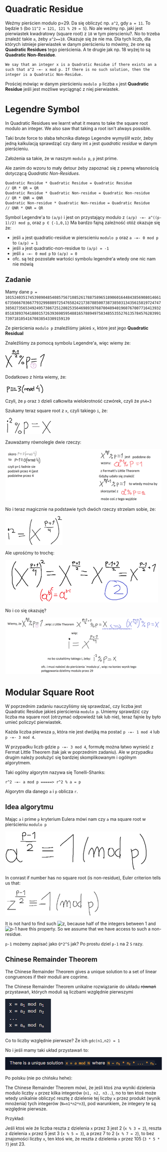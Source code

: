 # Quadratic Residue

Weźmy pierścien modulo p=29.
Da się obliczyć np. `a^2`, gdy `a = 11`. To będzie `5` (bo `11^2 = 121, 121 % 29 = 5`).
No ale weźmy np. jaki jest pierwiastek kwadratowy (square root) z  `18` w tym pierscieniu?. No to trzeba znaleźć takie `a`, żeby `a^2==18`. 
Okazuje się że nie ma.
Dla tych liczb, dla których istnieje pierwiastek w danym pierścieniu to mówimy, że one są **Quadratic Residues** tego pierścienia.
A te drugie jak np. 18 wyżej to są **Quadratic Non-Residue**.

```
We say that an integer x is a Quadratic Residue if there exists an a such that a^2 -=- x mod p. If there is no such solution, then the integer is a Quadratic Non-Residue.
```

Prościej mówiąc w danym pierścieniu `modulo p` liczba `x` jest **Quadratic Residue** jeśli jest możliwe wyciągnąć z niej pierwiastek.

# Legendre Symbol
In Quadratic Residues we learnt what it means to take the square root modulo an integer. We also saw that taking a root isn't always possible.

Taki brute force to słaba tehcnika dlatego Legendre wymyślił wzór, żeby jedną kalkulacją sprawdząć czy dany int `a` jest *quadratic residue* w danym pierścieniu.

Założenia sa takie, że w naszym `modulo p`, `p` jest prime.

Ale zanim do wzoru to mały detour żeby zapoznać się z pewną własnością dotyczącą *Quadratic Non-Residues*.
```
Quadratic Residue * Quadratic Residue = Quadratic Residue            // QR * QR = QR
Quadratic Residue * Quadratic Non-residue = Quadratic Non-residue    // QR * QNR = QNR
Quadratic Non-residue * Quadratic Non-residue = Quadratic Residue    // QNR * QNR = QR
```

Symbol Legendre'a to `(a/p)` i jest on przystający modulo z  `(a/p) -=- a^((p-1)/2) mod p`, oraz  `p ∈ {-1,0,1}`
Ma bardzo fajną zależność otóż okazuje się że:

- jeśli `a` jest quadratic-residue w pierscieniu `modulo p` oraz `a -=- 0 mod p` to `(a/p) = 1`
- jeśli `a` jest quadratic-non-residue to `(a/p) = -1`
- jeśli `a -=- 0 mod p` to `(a/p) = 0`
- ofc. są też pozostałe wartości symbolu legendre'a wtedy one nic nam nie mówią


## Zadanie
Mamy dane `p = 101524035174539890485408575671085261788758965189060164484385690801466167356667036677932998889725476582421738788500738738503134356158197247473850273565349249573867251280253564698939768700489401960767007716413932851838937641880157263936985954881657889497583485535527613578457628399173971810541670838543309159139`

Ze pierścienia `modulo p` znaleźliśmy jakieś `x`, które jest jego **Quadratic Residual**

Znaleźliśmy za pomocą symbolu Legendre'a, więc wiemy że:

<img src="img/1.png" style="zoom:50%;" />

Dodatkowo z hinta wiemy, że:

<img src="img/2.png" style="zoom:50%;" />

Czyli, że `p` oraz `3` dzieli całkowita wielokrotność czwórek, czyli że `p%4=3`

Szukamy teraz square root z `x`, czyli takiego `i`, że:

<img src="img/3.png" style="zoom:40%;" />

Zauważamy równolegle dwie rzeczy:

<img src="img/4.png" style="zoom:50%;" />

No i teraz magicznie na podstawie tych dwóch rzeczy strzelam sobie, że:

<img src="img/5.png" style="zoom:40%;" />

Ale uprośćmy to trochę:

<img src="img/6.png" style="zoom:50%;" />

No i co się okazuję?

<img src="img/7.png" style="zoom:50%;" />

# Modular Square Root

W poprzednim zadaniu nauczyliśmy się sprawdzać, czy liczba jest Quadratic Residue jakieś pierścienia `modulo p`. Umiemy sprawdzić czy liczba ma square root (otrzymać odpowiedź tak lub nie), teraz fajnie by było umieć policzyć pierwiastek.



Każda liczba pierwsza `p`, która nie jest dwójką ma postać `p -=- 1 mod 4` lub `p -=- 3 mod 4`. 

W przypadku liczb gdzie `p -=- 3 mod 4`, formułę można łatwo wynieść z Fermat Little Theorem (tak jak w poprzednim zadaniu). Ale w przypadku drugim należy posłużyć się bardziej skomplikowanym i ogólnym algorytmem.



Taki ogólny algorytm nazywa się Tonelli-Shanks:

```
r^2 -=- a mod p =====> r^2 % a = p
```

Algorytm dla danego `a` i `p` oblicza `r`.

## Idea algorytmu

Mając `a` i prime `p` kryterium Eulera mówi nam czy `a` ma square root w pierścieniu `modulo p`

<img src="img/8.png" style="zoom:50%;" />

In conrast if number has no square root (is non-residue), Euler criterion tells us that:

<img src="img/9.png" style="zoom:33%;" />

It is not hard to find such ![z](https://wikimedia.org/api/rest_v1/media/math/render/svg/bf368e72c009decd9b6686ee84a375632e11de98), because half of the integers between 1 and ![p-1](https://wikimedia.org/api/rest_v1/media/math/render/svg/f356ae51988add41a7da343e6b6d48fa968da162) have this property. So we assume that we have access to such a non-residue.



`p-1` możemy zapisać jako `Q*2^S` jak? Po prostu dziel `p-1` na 2 `S` razy.

## Chinese Remainder Theorem

The Chinese Remainder Theorem gives a unique solution to a set of linear congruences if their moduli are coprime.

The Chinese Remainder Theorem unikalne rozwiązanie do układu ~~równań~~ przystawań, których moduli są liczbami względnie pierwszymi

![](img/10.png)

Co to liczby względnie pierwsze? Że ich `gdc(n1,n2) = 1`

No i jeśli mamy taki układ przystawań to:

![](img/11.png)

Po polsku (nie po chińsku hehe):

The Chinese Remainder Theorem mówi, że jeśli ktoś zna wyniki dzielenia modulo liczby `x` przez kilka integerów (`n1, n2, n3..`), no to ten ktoś może wtedy unikalnie obliczyć resztę z dzielenie tej liczby `x` przez produkt (wynik mnożenia) tych integerów (`N=n1*n2*n3`), pod warunkiem, że integery te są względnie pierwsze.

Przykład:

Jeśli ktoś wie że liczba reszta z dzielenia `x` przez 3 jest 2 (`x % 3 = 2`), reszta z dzielenia `x` przez 5 jest 3 (`x % 5 = 3`), a przez 7 to 2 (`x % 7 = 2`), to bez znajomości liczby `x`, ten ktoś wie, że reszta z dzielenia `x` przez 105 (`3 * 5 * 7`) jest 23.

